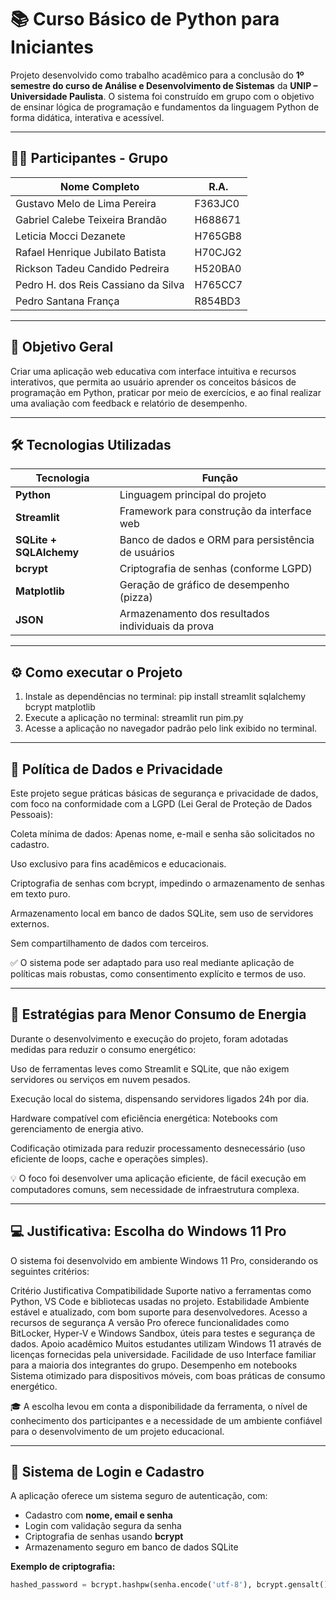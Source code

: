 # 📚 Curso Básico de Python para Iniciantes

Projeto desenvolvido como trabalho acadêmico para a conclusão do **1º semestre do curso de Análise e Desenvolvimento de Sistemas** da **UNIP – Universidade Paulista**. 
O sistema foi construído em grupo com o objetivo de ensinar lógica de programação e fundamentos da linguagem Python de forma didática, interativa e acessível.

---

## 🙏🏼 Participantes - Grupo

| Nome Completo                         | R.A.    |
|-------------------------------------|---------|
| Gustavo Melo de Lima Pereira         | F363JC0 |
| Gabriel Calebe Teixeira Brandão      | H688671 |
| Leticia Mocci Dezanete               | H765GB8 |
| Rafael Henrique Jubilato Batista     | H70CJG2 |
| Rickson Tadeu Candido Pedreira      | H520BA0 |
| Pedro H. dos Reis Cassiano da Silva | H765CC7 |
| Pedro Santana França | R854BD3 | 

---

## 🎯 Objetivo Geral

Criar uma aplicação web educativa com interface intuitiva e recursos interativos, que permita ao usuário aprender os conceitos básicos de programação em Python, praticar por meio de exercícios, e ao final realizar uma avaliação com feedback e relatório de desempenho.

---

## 🛠️ Tecnologias Utilizadas

| Tecnologia      | Função                                              |
|----------------|-----------------------------------------------------|
| **Python**      | Linguagem principal do projeto                      |
| **Streamlit**   | Framework para construção da interface web         |
| **SQLite + SQLAlchemy** | Banco de dados e ORM para persistência de usuários |
| **bcrypt**      | Criptografia de senhas (conforme LGPD)             |
| **Matplotlib**  | Geração de gráfico de desempenho (pizza)           |
| **JSON**        | Armazenamento dos resultados individuais da prova  |

---

## ⚙️ Como executar o Projeto

1. Instale as dependências
 no terminal:
 pip install streamlit sqlalchemy bcrypt matplotlib
2. Execute a aplicação
 no terminal:
 streamlit run pim.py
3. Acesse a aplicação no navegador padrão pelo link exibido no terminal.

---
## 🔐 Política de Dados e Privacidade
Este projeto segue práticas básicas de segurança e privacidade de dados, com foco na conformidade com a LGPD (Lei Geral de Proteção de Dados Pessoais):

Coleta mínima de dados: Apenas nome, e-mail e senha são solicitados no cadastro.

Uso exclusivo para fins acadêmicos e educacionais.

Criptografia de senhas com bcrypt, impedindo o armazenamento de senhas em texto puro.

Armazenamento local em banco de dados SQLite, sem uso de servidores externos.

Sem compartilhamento de dados com terceiros.

✅ O sistema pode ser adaptado para uso real mediante aplicação de políticas mais robustas, como consentimento explícito e termos de uso.

---

## 🌱 Estratégias para Menor Consumo de Energia
Durante o desenvolvimento e execução do projeto, foram adotadas medidas para reduzir o consumo energético:

Uso de ferramentas leves como Streamlit e SQLite, que não exigem servidores ou serviços em nuvem pesados.

Execução local do sistema, dispensando servidores ligados 24h por dia.

Hardware compatível com eficiência energética: Notebooks com gerenciamento de energia ativo.

Codificação otimizada para reduzir processamento desnecessário (uso eficiente de loops, cache e operações simples).

💡 O foco foi desenvolver uma aplicação eficiente, de fácil execução em computadores comuns, sem necessidade de infraestrutura complexa.

---

## 💻 Justificativa: Escolha do Windows 11 Pro
O sistema foi desenvolvido em ambiente Windows 11 Pro, considerando os seguintes critérios:

Critério	Justificativa
Compatibilidade	Suporte nativo a ferramentas como Python, VS Code e bibliotecas usadas no projeto.
Estabilidade	Ambiente estável e atualizado, com bom suporte para desenvolvedores.
Acesso a recursos de segurança	A versão Pro oferece funcionalidades como BitLocker, Hyper-V e Windows Sandbox, úteis para testes e segurança de dados.
Apoio acadêmico	Muitos estudantes utilizam Windows 11 através de licenças fornecidas pela universidade.
Facilidade de uso	Interface familiar para a maioria dos integrantes do grupo.
Desempenho em notebooks	Sistema otimizado para dispositivos móveis, com boas práticas de consumo energético.

🎓 A escolha levou em conta a disponibilidade da ferramenta, o nível de conhecimento dos participantes e a necessidade de um ambiente confiável para o desenvolvimento de um projeto educacional.

---

## 🔐 Sistema de Login e Cadastro

A aplicação oferece um sistema seguro de autenticação, com:

- Cadastro com **nome, email e senha**
- Login com validação segura da senha
- Criptografia de senhas usando **bcrypt**
- Armazenamento seguro em banco de dados SQLite

**Exemplo de criptografia:**
```python
hashed_password = bcrypt.hashpw(senha.encode('utf-8'), bcrypt.gensalt()).decode('utf-8')


